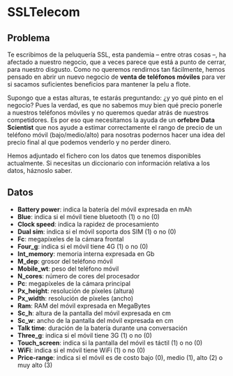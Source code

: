 # SSLTelecom

## Problema

Te escribimos de la peluquería SSL, esta pandemia – entre otras cosas –, ha afectado a nuestro negocio, que a veces parece que está a punto de cerrar, para nuestro disgusto. Como no queremos rendirnos tan fácilmente, hemos pensado en abrir un nuevo negocio de **venta de teléfonos móviles** para ver si sacamos suficientes beneficios para mantener la pelu a flote.

Supongo que a estas alturas, te estarás preguntando: ¿y yo qué pinto en el negocio? Pues la verdad, es que no sabemos muy bien qué precio ponerle a nuestros teléfonos móviles y no queremos quedar atrás de nuestros competidores. Es por eso que necesitamos la ayuda de un **orfebre Data Scientist** que nos ayude a estimar correctamente el rango de precio de un teléfono móvil (bajo/medio/alto) para nosotras podernos hacer una idea del precio final al que podemos venderlo y no perder dinero.

Hemos adjuntado el fichero con los datos que tenemos disponibles actualmente. Si necesitas un diccionario con información relativa a los datos, háznoslo saber.

## Datos

- **Battery power**: indica la batería del móvil expresada en mAh
- **Blue**: indica si el móvil tiene bluetooth (1) o no (0)
- **Clock speed**: indica la rapidez de procesamiento
- **Dual sim**: indica si el móvil soporta dos SIM (1) o no (0)
- **Fc**: megapíxeles de la cámara frontal
- **Four_g**: indica si el móvil tiene 4G (1) o no (0)
- **Int_memory**: memoria interna expresada en Gb
- **M_dep**: grosor del teléfono móvil
- **Mobile_wt**: peso del teléfono móvil
- **N_cores**: número de cores del procesador
- **Pc**: megapíxeles de la cámara principal
- **Px_height**: resolución de píxeles (altura)
- **Px_width**: resolución de píxeles (ancho)
- **Ram**: RAM del móvil expresada en MegaBytes
- **Sc_h**: altura de la pantalla del móvil expresada en cm
- **Sc_w**: ancho de la pantalla del móvil expresada en cm
- **Talk time**: duración de la batería durante una conversación
- **Three_g**: indica si el móvil tiene 3G (1) o no (0)
- **Touch_screen**: indica si la pantalla del móvil es táctil (1) o no (0)
- **WiFi**: indica si el móvil tiene WiFi (1) o no (0)
- **Price-range**: indica si el móvil es de costo bajo (0), medio (1), alto (2) o muy alto (3)
